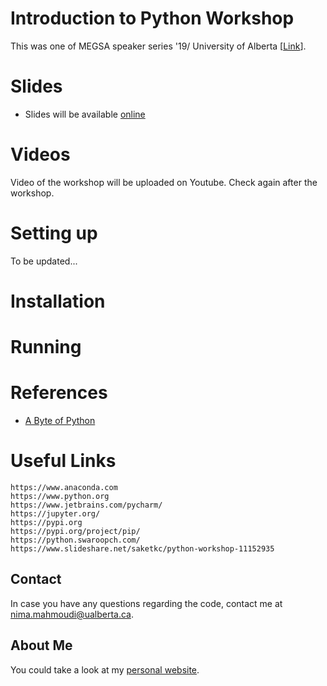 # Introduction to Python Workshop

This was one of MEGSA speaker series '19/ University of Alberta \[[Link](https://sites.ualberta.ca/~megsa/index.html)\].

# Slides

- Slides will be available [online](http://nima-dev.com/python-workshop-megsa-2019/)

# Videos

Video of the workshop will be uploaded on Youtube. Check again after the workshop.

# Setting up

To be updated...

# Installation

# Running

# References

- [A Byte of Python](https://python.swaroopch.com/)

# Useful Links

```
https://www.anaconda.com
https://www.python.org
https://www.jetbrains.com/pycharm/
https://jupyter.org/
https://pypi.org
https://pypi.org/project/pip/
https://python.swaroopch.com/
https://www.slideshare.net/saketkc/python-workshop-11152935
```

## Contact

In case you have any questions regarding the code, contact me at nima.mahmoudi@ualberta.ca.

## About Me

You could take a look at my [personal website](http://nima-dev.com).
